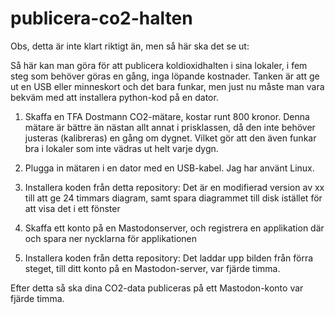 # publicera-co2-halten

Obs, detta är inte klart riktigt än, men så här ska det se ut:

Så här kan man göra för att publicera koldioxidhalten i sina lokaler, i fem steg som behöver göras en gång, inga löpande kostnader. Tanken är att ge ut en USB eller minneskort och det bara funkar, men just nu måste man vara bekväm med att installera python-kod på en dator.

1) Skaffa en TFA Dostmann CO2-mätare, kostar runt 800 kronor. Denna mätare är bättre än nästan allt annat i prisklassen, då den inte behöver justeras (kalibreras) en gång om dygnet. Vilket gör att den även funkar bra i lokaler som inte vädras ut helt varje dygn.

2) Plugga in mätaren i en dator med en USB-kabel. Jag har använt Linux.

3) Installera koden från detta repository: Det är en modifierad version av xx till att ge 24 timmars diagram, samt spara diagrammet till disk istället för att visa det i ett fönster

4) Skaffa ett konto på en Mastodonserver, och registrera en applikation där och spara ner nycklarna för applikationen

5) Installera koden från detta repository: Det laddar upp bilden från förra steget, till ditt konto på en Mastodon-server, var fjärde timma.

Efter detta så ska dina CO2-data publiceras på ett Mastodon-konto var fjärde timma.


